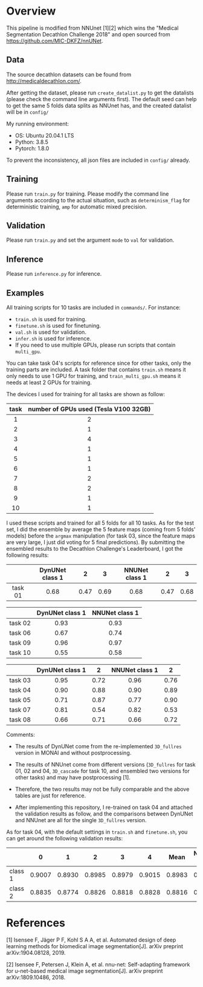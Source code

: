 # Overview
This pipeline is modified from NNUnet [1][2] which wins the "Medical Segmentation Decathlon Challenge 2018" and open sourced from https://github.com/MIC-DKFZ/nnUNet.

## Data
The source decathlon datasets can be found from http://medicaldecathlon.com/.

After getting the dataset, please run `create_datalist.py` to get the datalists (please check the command line arguments first). The default seed can help to get the same 5 folds data splits as NNUnet has, and the created datalist will be in `config/`

My running environment:

- OS: Ubuntu 20.04.1 LTS
- Python: 3.8.5
- Pytorch: 1.8.0

To prevent the inconsistency, all json files are included in `config/` already.

## Training
Please run `train.py` for training. Please modify the command line arguments according
to the actual situation, such as `determinism_flag` for deterministic training, `amp` for automatic mixed precision.

## Validation
Please run `train.py` and set the argument `mode` to `val` for validation.

## Inference
Please run `inference.py` for inference.

## Examples
All training scripts for 10 tasks are included in `commands/`.
For instance:

- `train.sh` is used for training.
- `finetune.sh` is used for finetuning.
- `val.sh` is used for validation.
- `infer.sh` is used for inference.
- If you need to use multiple GPUs, please run scripts that contain `multi_gpu`.

You can take task 04's scripts for reference since for other tasks, only the training parts are included. A task folder that contains `train.sh` means it only needs to use 1 GPU for training, and `train_multi_gpu.sh` means it needs at least 2 GPUs for training.

The devices I used for training for all tasks are shown as follow:

| task | number of GPUs used (Tesla V100 32GB) |
|:----:|:-------------------------------------:|
|   1  |                   2                   |
|   2  |                   1                   |
|   3  |                   4                   |
|   4  |                   1                   |
|   5  |                   1                   |
|   6  |                   1                   |
|   7  |                   2                   |
|   8  |                   2                   |
|   9  |                   1                   |
|  10  |                   1                   |

I used these scripts and trained for all 5 folds for all 10 tasks. As for the test set, I did the ensemble by average the 5 feature maps (coming from 5 folds' models) before the `argmax` manipulation (for task 03, since the feature maps are very large, I just did voting for 5 final predictions). By submitting the ensembled results to the Decathlon Challenge's Leaderboard, I got the following results:

|         | DynUNet class 1 |   2  |   3  | NNUNet class 1 |   2  |   3  |
|:-------:|:---------------:|:----:|:----:|:--------------:|:----:|:----:|
| task 01 |       0.68      | 0.47 | 0.69 |      0.68      | 0.47 | 0.68 |


|         | DynUNet class 1 | NNUNet class 1 |
|:-------:|:---------------:|:--------------:|
| task 02 |       0.93      |      0.93      |
| task 06 |       0.67      |      0.74      |
| task 09 |       0.96      |      0.97      |
| task 10 |       0.55      |      0.58      |


|         | DynUNet class 1 |   2  | NNUNet class 1 |   2  |
|:-------:|:---------------:|:----:|:--------------:|:----:|
| task 03 |       0.95      | 0.72 |      0.96      | 0.76 |
| task 04 |       0.90      | 0.88 |      0.90      | 0.89 |
| task 05 |       0.71      | 0.87 |      0.77      | 0.90 |
| task 07 |       0.81      | 0.54 |      0.82      | 0.53 |
| task 08 |       0.66      | 0.71 |      0.66      | 0.72 |

Comments:
- The results of DynUNet come from the re-implemented `3D_fullres` version in MONAI and without postprocessing.

- The results of NNUnet come from different versions (`3D_fullres` for task 01, 02 and 04, `3D_cascade` for task 10, and ensembled two versions for other tasks) and may have postprocessing [1]. 

- Therefore, the two results may not be fully comparable and the above tables are just for reference. 

- After implementing this repository, I re-trained on task 04 and attached the validation results as follow, and the comparisons between DynUNet and NNUnet are all for the single `3D_fullres` version.

As for task 04, with the default settings in `train.sh` and `finetune.sh`, you can get around the following validation results:

|         | 0      | 1      | 2      | 3      | 4      | Mean   | NNUNet val |
|---------|--------|--------|--------|--------|--------|--------|------------|
| class 1 | 0.9007 | 0.8930 | 0.8985 | 0.8979 | 0.9015 | 0.8983 | 0.8975     |
| class 2 | 0.8835 | 0.8774 | 0.8826 | 0.8818 | 0.8828 | 0.8816 | 0.8807     |


# References
[1] Isensee F, Jäger P F, Kohl S A A, et al. Automated design of deep learning methods for biomedical image segmentation[J]. arXiv preprint arXiv:1904.08128, 2019.

[2] Isensee F, Petersen J, Klein A, et al. nnu-net: Self-adapting framework for u-net-based medical image segmentation[J]. arXiv preprint arXiv:1809.10486, 2018.

